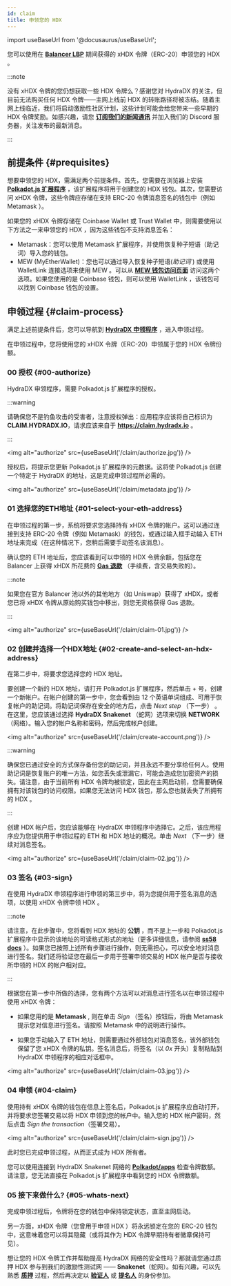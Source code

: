 ```yaml
---
id: claim
title: 申领您的 HDX
---
```


import useBaseUrl from '@docusaurus/useBaseUrl';

您可以使用在 **[Balancer LBP](https://hydradxcn.substack.com/p/lbpgg)** 期间获得的 xHDX 令牌（ERC-20）申领您的 HDX 。 

:::note

没有 xHDX 令牌的您仍想获取一些 HDX 令牌么？感谢您对 HydraDX 的关注，但目前无法购买任何 HDX 令牌——主网上线前 HDX 的转账路径将被冻结。随着主网上线临近，我们将启动激励性社区计划，这些计划可能会给您带来一些早期的 HDX 令牌奖励。如感兴趣，请您 **[订阅我们的新闻通讯](https://hydradxcn.substack.com)** 并加入我们的 Discord 服务器，关注发布的最新消息。

:::

## 前提条件 {#prequisites}

想要申领您的 HDX，需满足两个前提条件。首先，您需要在浏览器上安装 **[Polkadot.js 扩展程序](https://polkadot.js.org/extension/)** ，该扩展程序将用于创建您的 HDX 钱包。其次，您需要访问 xHDX 令牌，这些令牌应存储在支持 ERC-20 令牌消息签名的钱包中（例如 Metamask ）。

如果您的 xHDX 令牌存储在 Coinbase Wallet 或 Trust Wallet 中，则需要使用以下方法之一来申领您的 HDX ，因为这些钱包不支持消息签名：
* Metamask：您可以使用 Metamask 扩展程序，并使用恢复种子短语（助记词）导入您的钱包。
* MEW (MyEtherWallet)：您也可以通过导入恢复种子短语(*助记词* ) 或使用 WalletLink 连接选项来使用 MEW 。可以从 **[MEW 钱包访问页面](https://www.myetherwallet.com/access-my-wallet)** 访问这两个选项。如果您使用的是 Coinbase 钱包，则可以使用 WalletLink ，该钱包可以找到 Coinbase 钱包的设置。

## 申领过程 {#claim-process}

满足上述前提条件后，您可以导航到 **[HydraDX 申领程序](https://claim.hydradx.io)** ，进入申领过程。

在申领过程中，您将使用您的 xHDX 令牌（ERC-20）申领属于您的 HDX 令牌份额。

### 00 授权 {#00-authorize}

HydraDX 申领程序，需要 Polkadot.js 扩展程序的授权。

:::warning

请确保您不是钓鱼攻击的受害者，注意授权弹出：应用程序应该将自己标识为**CLAIM.HYDRADX.IO**，请求应该来自于 **https://claim.hydradx.io** 。

:::

<img alt="authorize" src={useBaseUrl('/claim/authorize.jpg')} />

授权后，将提示您更新 Polkadot.js 扩展程序的元数据。这将使 Polkadot.js 创建一个特定于 HydraDX 的地址，这是完成申领过程所必需的。

<img alt="authorize" src={useBaseUrl('/claim/metadata.jpg')} />

### 01 选择您的ETH地址 {#01-select-your-eth-address}

在申领过程的第一步，系统将要求您选择持有 xHDX 令牌的帐户。这可以通过连接到支持 ERC-20 令牌（例如 Metamask）的钱包，或通过输入框手动输入 ETH 地址来完成（在这种情况下，您稍后需要手动签名该消息）。

确认您的 ETH 地址后，您应该看到可以申领的 HDX 令牌余额，包括您在 Balancer 上获得 xHDX 所花费的 **[Gas 退款](https://hydradxcn.substack.com/p/sczltp)** （手续费，含交易失败的）。

:::note

如果您在官方 Balancer 池以外的其他地方（如 Uniswap）获得了 xHDX，或者您已将 xHDX 令牌从原始购买钱包中移出，则您无资格获得 Gas 退款。

:::

<img alt="authorize" src={useBaseUrl('/claim/claim-01.jpg')} />

### 02 创建并选择一个HDX地址 {#02-create-and-select-an-hdx-address}

在第二步中，将要求您选择您的 HDX 地址。

要创建一个新的 HDX 地址，请打开 Polkadot.js 扩展程序，然后单击 + 号，创建一个新帐户。在帐户创建的第一步中，您会看到由 12 个英语单词组成、可用于恢复帐户的助记词。将助记词保存在安全的地方后，点击 *Next step* （下一步） 。在这里，您应该通过选择 **HydraDX Snakenet** （蛇网）选项来切换 **NETWORK** （网络）。输入您的帐户名称和密码，然后完成帐户创建。

<img alt="authorize" src={useBaseUrl('/claim/create-account.png')} />

:::warning 

确保您已通过安全的方式保存备份您的助记词，并且永远不要分享给任何人。使用助记词是恢复账户的唯一方法，如您丢失或泄漏它，可能会造成您加密资产的损失。请注意，由于当前所有 HDX 令牌均被锁定，因此在主网启动前，您需要确保拥有对该钱包的访问权限。如果您无法访问 HDX 钱包，那么您也就丢失了所拥有的 HDX 。

:::

创建 HDX 帐户后，您应该能够在 HydraDX 申领程序中选择它。之后，该应用程序应为您提供用于申领过程的 ETH 和 HDX 地址的概况。单击 *Next* （下一步）继续对消息签名。

<img alt="authorize" src={useBaseUrl('/claim/claim-02.jpg')} />

### 03 签名 {#03-sign}

在使用 HydraDX 申领程序进行申领的第三步中，将为您提供用于签名消息的选项，以使用 xHDX 令牌申领 HDX 。

:::note

请注意，在此步骤中，您将看到 HDX 地址的 **公钥** ，而不是上一步和 Polkadot.js 扩展程序中显示的该地址的可读格式形式的地址（更多详细信息，请参阅 **[ss58 docs](https://polkadot.js.org/docs/keyring/start/ss58)** ）。如果您已按照上述所有步骤进行操作，则无需担心，可以安全地对消息进行签名。我们还将验证您在最后一步用于签署申领交易的 HDX 帐户是否与接收所申领的 HDX 的帐户相对应。

:::

根据您在第一步中所做的选择，您有两个方法可以对消息进行签名以在申领过程中使用 xHDX 令牌：

* 如果您用的是 **Metamask** , 则在单击 *Sign* （签名）按钮后，将由 Metamask 提示您对信息进行签名。请按照 Metamask 中的说明进行操作。 

* 如果您手动输入了 ETH 地址，则需要通过外部钱包对消息签名，该外部钱包保留了您 xHDX 令牌的私钥。签名消息后，将签名（以 *0x* 开头）复制粘贴到 HydraDX 申领程序的相应对话框中。

<img alt="authorize" src={useBaseUrl('/claim/claim-03.jpg')} />

### 04 申领 {#04-claim}

使用持有 xHDX 令牌的钱包在信息上签名后，Polkadot.js 扩展程序应自动打开，并将要求您签署交易以将 HDX 申领到您的帐户中。输入您的 HDX 帐户密码，然后点击 *Sign the transaction*（签署交易）。

<img alt="authorize" src={useBaseUrl('/claim/claim-sign.jpg')} />

此时您已完成申领过程，从而正式成为 HDX 所有者。

您可以使用连接到 HydraDX Snakenet 网络的 **[Polkadot/apps](https://polkadot.js.org/apps/?rpc=wss%3A%2F%2Frpc-01.snakenet.hydradx.io#/accounts)** 检查令牌数额。请注意，您无法直接在 Polkadot.js 扩展程序中看到您的 HDX 令牌数额。

### 05 接下来做什么? {#05-whats-next}

完成申领过程后，令牌将在您的钱包中保持锁定状态，直至主网启动。 

另一方面，xHDX 令牌（您曾用于申领 HDX ）将永远锁定在您的 ERC-20 钱包中，这意味着您可以将其隐藏（或将其作为 HDX 令牌早期持有者徽章保持可见）。

想让您的 HDX 令牌工作并帮助提高 HydraDX 网络的安全性吗？那就请您通过质押 HDX 参与到我们的激励性测试网 —— **Snakenet**（蛇网）。如有兴趣，可以先熟悉 **[质押](/staking)** 过程，然后再决定以 **[验证人](/start_validating)** 或 **[提名人](/start_nominating)** 的身份参加。
